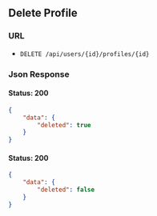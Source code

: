 ## Delete Profile

### URL
- ```DELETE /api/users/{id}/profiles/{id}```

### Json Response

#### Status: 200

```json
{
    "data": {
        "deleted": true
    }
}
```

#### Status: 200

```json
{
    "data": {
        "deleted": false
    }
}
```